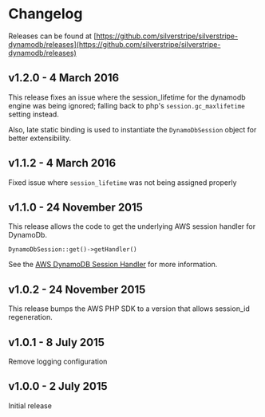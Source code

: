 # Changelog

Releases can be found at [https://github.com/silverstripe/silverstripe-dynamodb/releases](https://github.com/silverstripe/silverstripe-dynamodb/releases)

## v1.2.0 - 4 March 2016

This release fixes an issue where the session_lifetime for the dynamodb engine
was being ignored; falling back to php's `session.gc_maxlifetime` setting
instead.

Also, late static binding is used to instantiate the `DynamoDbSession` object for
better extensibility.

## v1.1.2 - 4 March 2016

Fixed issue where `session_lifetime` was not being assigned properly

## v1.1.0 - 24 November 2015

This release allows the code to get the underlying AWS session handler for
DynamoDb.

```
DynamoDbSession::get()->getHandler()
```

See the [AWS DynamoDB Session Handler](http://docs.aws.amazon.com/aws-sdk-php/v2/guide/feature-dynamodb-session-handler.html)
for more information.

## v1.0.2 - 24 November 2015

This release bumps the AWS PHP SDK to a version that allows session_id
regeneration.

## v1.0.1 - 8 July 2015

Remove logging configuration

## v1.0.0 - 2 July 2015

Initial release
